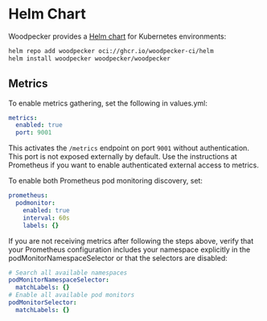 # Helm Chart

Woodpecker provides a [Helm chart](https://github.com/woodpecker-ci/helm) for Kubernetes environments:

```bash
helm repo add woodpecker oci://ghcr.io/woodpecker-ci/helm
helm install woodpecker woodpecker/woodpecker
```

## Metrics

To enable metrics gathering, set the following in values.yml:

```yaml
metrics:
  enabled: true
  port: 9001
```

This activates the `/metrics` endpoint on port `9001` without authentication. This port is not exposed externally by default. Use the instructions at Prometheus if you want to enable authenticated external access to metrics.

To enable both Prometheus pod monitoring discovery, set:

<!-- cspell:disable -->

```yaml
prometheus:
  podmonitor:
    enabled: true
    interval: 60s
    labels: {}
```

<!-- cspell:enable -->

If you are not receiving metrics after following the steps above, verify that your Prometheus configuration includes your namespace explicitly in the podMonitorNamespaceSelector or that the selectors are disabled:

```yaml
# Search all available namespaces
podMonitorNamespaceSelector:
  matchLabels: {}
# Enable all available pod monitors
podMonitorSelector:
  matchLabels: {}
```
